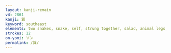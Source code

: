 ```yaml
---
layout: kanji-remain
v4: 2861
kanji: 巽
keyword: southeast
elements: two snakes, snake, self, strung together, salad, animal legs, eight
strokes: 12
on-yomi: ソン
permalink: /巽/
---
```






